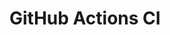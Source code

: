 # GitHub Actions CI




























































































































































































































































































































































































































































































































































































































































































































































































































































































































































































































































































































